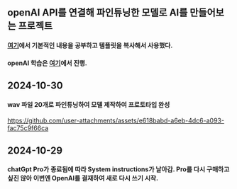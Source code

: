 ## openAI API를 연결해 파인튜닝한 모델로 AI를 만들어보는 프로젝트
#### [여기](https://sesang06.tistory.com/216)에서 기본적인 내용을 공부하고 템플릿을 복사해서 사용했다.
#### openAI 학습은 [여기](https://github.com/ered1228/AI_Frieren)에서 진행.

## 2024-10-30 
#### wav 파일 20개로 파인튜닝하여 모델 제작하여 프로토타입 완성
https://github.com/user-attachments/assets/e618babd-a6eb-4dc6-a093-fac75c9f66ca

## 2024-10-29
#### chatGpt Pro가 종료됨에 따라 System instructions가 날아감. Pro를 다시 구매하고 싶진 않아 이번엔 OpenAI를 결재하여 새로 다시 쓰기 시작.
